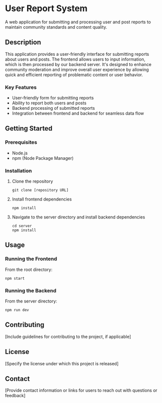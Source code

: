 # User Report System

A web application for submitting and processing user and post reports to maintain community standards and content quality.

## Description

This application provides a user-friendly interface for submitting reports about users and posts. The frontend allows users to input information, which is then processed by our backend server. It's designed to enhance community moderation and improve overall user experience by allowing quick and efficient reporting of problematic content or user behavior.

### Key Features

- User-friendly form for submitting reports
- Ability to report both users and posts
- Backend processing of submitted reports
- Integration between frontend and backend for seamless data flow

## Getting Started

### Prerequisites

- Node.js
- npm (Node Package Manager)

### Installation

1. Clone the repository
   ```
   git clone [repository URL]
   ```
2. Install frontend dependencies
   ```
   npm install
   ```
3. Navigate to the server directory and install backend dependencies
   ```
   cd server
   npm install
   ```

## Usage

### Running the Frontend

From the root directory:
```
npm start
```

### Running the Backend

From the server directory:
```
npm run dev
```


## Contributing

[Include guidelines for contributing to the project, if applicable]

## License

[Specify the license under which this project is released]

## Contact

[Provide contact information or links for users to reach out with questions or feedback]